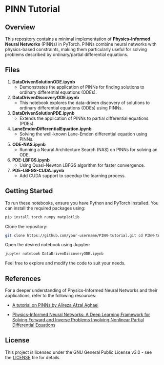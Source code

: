 # PINN Tutorial

## Overview

This repository contains a minimal implementation of **Physics-Informed Neural Networks** (PINNs) in PyTorch. PINNs combine neural networks with physics-based constraints, making them particularly useful for solving problems described by ordinary/partial differential equations.

## Files


1. **DataDrivenSolutionODE.ipynb**
   - Demonstrates the application of PINNs for finding solutions to ordinary differential equations (ODEs).
2. **DataDrivenDiscoveryODE.ipynb**
   - This notebook explores the data-driven discovery of solutions to ordinary differential equations (ODEs) using PINNs.
3. **DataDrivenSolutionPDE.ipynb**
   - Extends the application of PINNs to partial differential equations (PDEs).
4. **LaneEmdenDifferentialEquation.ipynb**
   - Solving the well-known Lane-Emden differential equation using PINNs.
5. **ODE-NAS.ipynb**
   - Running a Neural Architecture Search (NAS) on PINNs for solving an ODE.
6. **PDE-LBFGS.ipynb**
   - Using Quasi-Newton LBFGS algorithm for faster convergence.
7. **PDE-LBFGS-CUDA.ipynb**
   - Add CUDA support to speedup the learning process.

## Getting Started

To run these notebooks, ensure you have Python and PyTorch installed. You can install the required packages using:

```bash
pip install torch numpy matplotlib
```
Clone the repository:
```bash
git clone https://github.com/your-username/PINN-tutorial.git cd PINN-tutorial
```
Open the desired notebook using Jupyter:
```bash
jupyter notebook DataDrivenDiscoveryODE.ipynb
```
Feel free to explore and modify the code to suit your needs.

## References
For a deeper understanding of Physics-Informed Neural Networks and their applications, refer to the following resources:
- [A tutorial on PINNs by Alireza Afzal Aghaei](https://slides.com/alirezaafzalaghaei/tensorflow)

-   [Physics-Informed Neural Networks: A Deep Learning Framework for Solving Forward and Inverse Problems Involving Nonlinear Partial Differential Equations](https://arxiv.org/abs/1711.10561)

## License

This project is licensed under the GNU General Public License v3.0 - see the [LICENSE](https://chat.openai.com/c/LICENSE) file for details.
